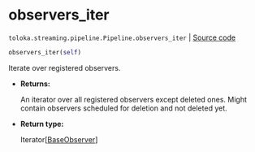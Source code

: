 # observers_iter
`toloka.streaming.pipeline.Pipeline.observers_iter` | [Source code](https://github.com/Toloka/toloka-kit/blob/v1.1.2/src/streaming/pipeline.py#L210)

```python
observers_iter(self)
```

Iterate over registered observers.


* **Returns:**

  An iterator over all registered observers except deleted ones.
Might contain observers scheduled for deletion and not deleted yet.

* **Return type:**

  Iterator\[[BaseObserver](toloka.streaming.observer.BaseObserver.md)\]
